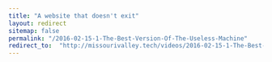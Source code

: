 ```yaml
---
title: "A website that doesn't exit"
layout: redirect
sitemap: false
permalink: "/2016-02-15-1-The-Best-Version-Of-The-Useless-Machine"
redirect_to:  "http://missourivalley.tech/videos/2016-02-15-1-The-Best-Version-Of-The-Useless-Machine"
---
```

